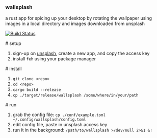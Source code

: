 ### wallsplash

a rust app for spicing up your desktop by rotating the wallpaper using images
in a local directory and images downloaded from unsplash

[![Build Status](
https://travis-ci.org/yufengwng/wallsplash.svg?branch=master)](
https://travis-ci.org/yufengwng/wallsplash)

\# setup

1. sign-up on [unsplash], create a new app, and copy the access key
2. install `feh` using your package manager

[unsplash]: https://unsplash.com/developers

\# install

1. `git clone <repo>`
2. `cd <repo>`
3. `cargo build --release`
4. `cp ./target/release/wallsplash /some/where/in/your/path`

\# run

1. grab the config file: `cp ./conf/example.toml ~/.config/wallsplash/config.toml`
2. edit config file, paste in unsplash access key
3. run it in the background: `/path/to/wallsplash >/dev/null 2>&1 &!`

